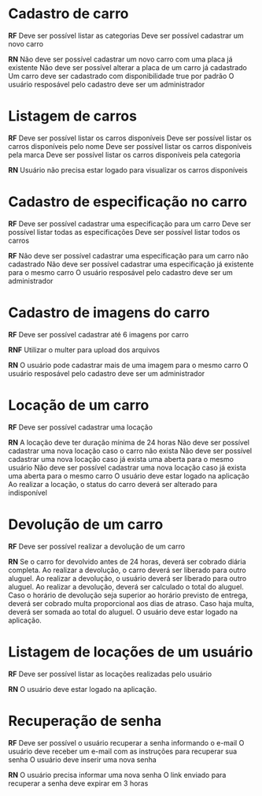 # Cadastro de carro

**RF**
Deve ser possível listar as categorias
Deve ser possível cadastrar um novo carro

**RN**
Não deve ser possível cadastrar um novo carro com uma placa já existente
Não deve ser possível alterar a placa de um carro já cadastrado
Um carro deve ser cadastrado com disponibilidade true por padrão
O usuário resposável pelo cadastro deve ser um administrador


# Listagem de carros

**RF**
Deve ser possível listar os carros disponíveis
Deve ser possível listar os carros disponíveis pelo nome
Deve ser possível listar os carros disponíveis pela marca
Deve ser possível listar os carros disponíveis pela categoria

**RN**
Usuário não precisa estar logado para visualizar os carros disponíveis


# Cadastro de especificação no carro

**RF**
Deve ser possível cadastrar uma especificação para um carro
Deve ser possível listar todas as especificações
Deve ser possível listar todos os carros

**RF**
Não deve ser possível cadastrar uma especificação para um carro não cadastrado
Não deve ser possível cadastrar uma especificação já existente para o mesmo carro
O usuário resposável pelo cadastro deve ser um administrador


# Cadastro de imagens do carro

**RF**
Deve ser possível cadastrar até 6 imagens por carro

**RNF**
Utilizar o multer para upload dos arquivos

**RN**
O usuário pode cadastrar mais de uma imagem para o mesmo carro
O usuário resposável pelo cadastro deve ser um administrador


# Locação de um carro
**RF**
Deve ser possível cadastrar uma locação

**RN**
A locação deve ter duração mínima de 24 horas
Não deve ser possível cadastrar uma nova locação caso o carro não exista
Não deve ser possível cadastrar uma nova locação caso já exista uma aberta para o mesmo usuário
Não deve ser possível cadastrar uma nova locação caso já exista uma aberta para o mesmo carro
O usuário deve estar logado na aplicação
Ao realizar a locação, o status do carro deverá ser alterado para indisponível

# Devolução de um carro
**RF**
Deve ser possível realizar a devolução de um carro

**RN**
Se o carro for devolvido antes de 24 horas, deverá ser cobrado diária completa.
Ao realizar a devolução, o carro deverá ser liberado para outro aluguel.
Ao realizar a devolução, o usuário deverá ser liberado para outro aluguel.
Ao realizar a devolução, deverá ser calculado o total do aluguel.
Caso o horário de devolução seja superior ao horário previsto de entrega, deverá ser cobrado multa proporcional aos dias de atraso.
Caso haja multa, deverá ser somada ao total do aluguel.
O usuário deve estar logado na aplicação.

# Listagem de locações de um usuário
**RF**
Deve ser possível listar as locações realizadas pelo usuário

**RN**
O usuário deve estar logado na aplicação.

# Recuperação de senha
**RF**
Deve ser possível o usuário recuperar a senha informando o e-mail
O usuário deve receber um e-mail com as instruções para recuperar sua senha
O usuário deve inserir uma nova senha

**RN**
O usuário precisa informar uma nova senha
O link enviado para recuperar a senha deve expirar em 3 horas
